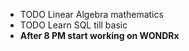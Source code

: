 - TODO Linear Algebra mathematics
- TODO Learn SQL till basic
- **After 8 PM start working on WONDRx**
